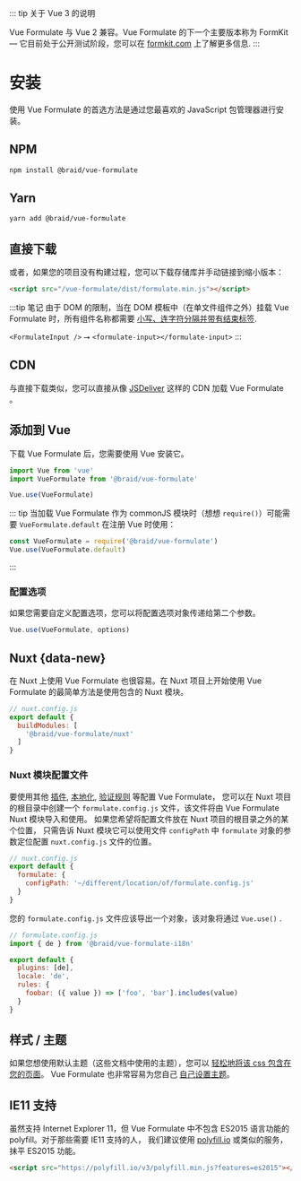 ::: tip 关于 Vue 3 的说明

Vue Formulate 与 Vue 2 兼容。Vue Formulate 的下一个主要版本称为 FormKit — 它目前处于公开测试阶段，您可以在 [formkit.com](https://formkit.com) 上了解更多信息.
:::

# 安装
使用 Vue Formulate 的首选方法是通过您最喜欢的 JavaScript 包管理器进行安装。

## NPM
```sh
npm install @braid/vue-formulate
```

## Yarn
```sh
yarn add @braid/vue-formulate
```

## 直接下载
或者，如果您的项目没有构建过程，您可以下载存储库并手动链接到缩小版本：

```html
<script src="/vue-formulate/dist/formulate.min.js"></script>
```
:::tip 笔记
由于 DOM 的限制，当在 DOM 模板中（在单文件组件之外）挂载 Vue Formulate 时，所有组件名称都需要
[小写、连字符分隔并带有结束标签](https://vuejs.org/v2/style-guide/#Component-name-casing-in-templates-strongly-recommended).

`<FormulateInput />` ⭢ `<formulate-input></formulate-input>`
:::

## CDN

与直接下载类似，您可以直接从像 [JSDeliver](https://www.jsdelivr.com/package/npm/@braid/vue-formulate?path=dist) 这样的 CDN 加载 Vue Formulate 。

## 添加到 Vue
下载 Vue Formulate 后，您需要使用 Vue 安装它。

```js
import Vue from 'vue'
import VueFormulate from '@braid/vue-formulate'

Vue.use(VueFormulate)
```

::: tip
当加载 Vue Formulate 作为 commonJS 模块时（想想 `require()`）可能需要 `VueFormulate.default` 在注册 Vue 时使用：

```js
const VueFormulate = require('@braid/vue-formulate')
Vue.use(VueFormulate.default)
```
:::

### 配置选项

如果您需要自定义配置选项，您可以将配置选项对象传递给第二个参数。

```js
Vue.use(VueFormulate, options)
```

## Nuxt <Badge text="2.5.1" /> {data-new}
在 Nuxt 上使用 Vue Formulate 也很容易。在 Nuxt 项目上开始使用 Vue Formulate 的最简单方法是使用包含的 Nuxt 模块。

```js
// nuxt.config.js
export default {
  buildModules: [
    '@braid/vue-formulate/nuxt'
  ]
}
```

### Nuxt 模块配置文件

要使用其他 [插件](/zh/guide/plugins/),
[本地化](/zh/guide/internationalization/), [验证规则](/zh/guide/validation/) 等配置 Vue Formulate，
您可以在 Nuxt 项目的根目录中创建一个 `formulate.config.js` 文件，该文件将由 Vue Formulate Nuxt 模块导入和使用。
如果您希望将配置文件放在 Nuxt 项目的根目录之外的某个位置，
只需告诉 Nuxt 模块它可以使用文件 `configPath` 中 `formulate` 对象的参数定位配置 `nuxt.config.js` 文件的位置。

```js
// nuxt.config.js
export default {
  formulate: {
    configPath: '~/different/location/of/formulate.config.js'
  }
}
```

您的 `formulate.config.js` 文件应该导出一个对象，该对象将通过 `Vue.use()` .

```js
// formulate.config.js
import { de } from '@braid/vue-formulate-i18n'

export default {
  plugins: [de],
  locale: 'de',
  rules: {
    foobar: ({ value }) => ['foo', 'bar'].includes(value)
  }
}
```

## 样式 / 主题

如果您想使用默认主题（这些文档中使用的主题），您可以 [轻松地将该 css 包含在您的页面](/zh/guide/theming/#default-theme)。
Vue Formulate 也非常容易为您自己 [自己设置主题](/zh/guide/theming/#custom-theme)。

## IE11 支持

虽然支持 Internet Explorer 11，但 Vue Formulate 中不包含 ES2015 语言功能的 polyfill。对于那些需要 IE11 支持的人，
我们建议使用 [polyfill.io](https://polyfill.io/v3/) 或类似的服务，抹平 ES2015 功能。

```html
<script src="https://polyfill.io/v3/polyfill.min.js?features=es2015"></script>
```

